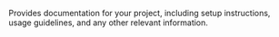 Provides documentation for your project, including setup instructions, usage guidelines, and any other relevant information.
